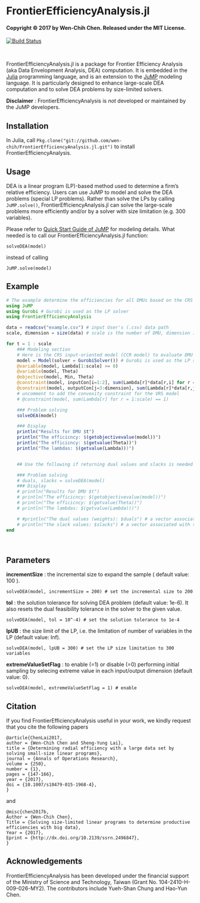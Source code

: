 # FrontierEfficiencyAnalysis.jl

#### Copyright © 2017 by Wen-Chih Chen.  Released under the MIT License.

[![Build Status](https://travis-ci.org/wen-chih/FrontierEfficiencyAnalysis.jl.svg?branch=master)](https://travis-ci.org/wen-chih/FrontierEfficiencyAnalysis.jl)

<br>

FrontierEfficiencyAnalysis.jl is a package for Frontier Efficiency Analysis (aka Data Envelopment Analysis, DEA) computation. It is embedded in the [Julia](https://julialang.org/) programming language, and is an extension to the [JuMP](https://github.com/JuliaOpt/JuMP.jl) modeling language. It is particularly designed to enhance large-scale DEA computation and to solve DEA problems by size-limited solvers.

**Disclaimer** : FrontierEfficiencyAnalysis is *not* developed or maintained by the JuMP developers.


## Installation
In Julia, call `Pkg.clone("git://github.com/wen-chih/FrontierEfficiencyAnalysis.jl.git")` to install FrontierEfficiencyAnalysis.


## Usage
DEA is a linear program (LP)-based method used to determine a firm’s relative efficiency. Users can use JuMP to model and solve the DEA problems (special LP problems). Rather than solve the LPs by calling `JuMP.solve()`, FrontierEfficiencyAnalysis.jl can solve the large-scale problems more efficiently and/or by a solver with size limitation (e.g. 300 variables).


Please refer to [Quick Start Guide of JuMP](https://jump.readthedocs.io/en/latest/quickstart.html) for modeling details. What needed is to call our FrontierEfficiencyAnalysis.jl function:

	solveDEA(model)

instead of calling

	JuMP.solve(model)


## Example


```julia
# The example determine the efficiencies for all DMUs based on the CRS input-oriented model (CCR model)
using JuMP
using Gurobi # Gurobi is used as the LP solver
using FrontierEfficiencyAnalysis

data = readcsv("example.csv") # input User's (.csv) data path
scale, dimension = size(data) # scale is the number of DMU, dimension is the total number of inputs and outputs

for t = 1 : scale
    ### Modeling section
    # Here is the CRS input-oriented model (CCR model) to evaluate DMU t
    model = Model(solver = GurobiSolver()) # Gurobi is used as the LP solver here. Users can choose their favorite solver.
    @variable(model, Lambda[1:scale] >= 0)
    @variable(model, Theta)
    @objective(model, Min, Theta)
    @constraint(model, inputCon[i=1:2], sum(Lambda[r]*data[r,i] for r = 1:scale) <= Theta*data[t,i])
    @constraint(model, outputCon[j=3:dimension], sum(Lambda[r]*data[r,j] for r = 1:scale) >= data[t,j])
    # uncomment to add the convexity constraint for the VRS model
    # @constraint(model, sum(Lambda[r] for r = 1:scale) == 1)

    ### Problem solving
    solveDEA(model)

    ### Display
    println("Results for DMU $t")
    println("The efficicncy: $(getobjectivevalue(model))")
    println("The efficicncy: $(getvalue(Theta))")
    println("The lambdas: $(getvalue(Lambda)))")


    ## Use the following if returning dual values and slacks is needed

    ### Problem solving
    # duals, slacks = solveDEA(model)
    ### Display
    # println("Results for DMU $t")
    # println("The efficicncy: $(getobjectivevalue(model))")
    # println("The efficicncy: $(getvalue(Theta))")
    # println("The lambdas: $(getvalue(Lambda)))")

    # #println("The dual values (weights): $duals") # a vector associated with the constraints you define from the top to the bottom
    # println("the slack values: $slacks") # a vector associated with the constraints you define from the top to the bottom
end
```

<br>

## Parameters

>
**incrementSize** : the incremental size to expand the sample ( default value: 100 ).

	solveDEA(model, incrementSize = 200) # set the incremental size to 200

>
**tol** : the solution tolerance for solving DEA problem (default value: 1e-6). It also resets the dual feasibility tolerance in the solver to the given value.
<br>

	solveDEA(model, tol = 10^-4) # set the solution tolerance to 1e-4

>
**lpUB** : the size limit of the LP, i.e. the limitation of number of variables in the LP (default value: Inf).
<br>

	solveDEA(model, lpUB = 300) # set the LP size limitation to 300 variables

>
**extremeValueSetFlag** : to enable (=1) or disable (=0) performing initial sampling by selecing extreme value in each input/output dimension (default value: 0).
<br>


	solveDEA(model, extremeValueSetFlag = 1) # enable




## Citation
If you find FrontierEfficiencyAnalysis useful in your work, we kindly request that you cite the following papers

	@article{ChenLai2017,
	author = {Wen-Chih Chen and Sheng-Yung Lai},
	title = {Determining radial efficiency with a large data set by solving small-size linear programs},
	journal = {Annals of Operations Research},
	volume = {250},
	number = {1},
	pages = {147-166},
	year = {2017},
	doi = {10.1007/s10479-015-1968-4},
	}
and

	@misc{chen2017b,
	Author = {Wen-Chih Chen},
	Title = {Solving size-limited linear programs to determine productive efficiencies with big data},
	Year = {2017},
	Eprint = {http://dx.doi.org/10.2139/ssrn.2496847},
	}

## Acknowledgements
FrontierEfficiencyAnalysis has been developed under the financial support of the Ministry of Science and Technology, Taiwan (Grant No. 104-2410-H-009-026-MY2). The contributors include Yueh-Shan Chung and Hao-Yun Chen.
